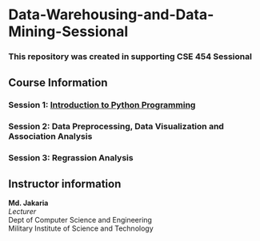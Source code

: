 # Data-Warehousing-and-Data-Mining-Sessional
### This repository was created in supporting CSE 454 Sessional

## Course Information
### Session 1: [Introduction to Python Programming](https://github.com/jakariamd/Data-Warehousing-and-Data-Mining-Sessional/tree/master/Session%201)
### Session 2: Data Preprocessing, Data Visualization and Association Analysis
### Session 3: Regrassion Analysis


## Instructor information 
**Md. Jakaria** \
*Lecturer* \
Dept of Computer Science and Engineering \
Military Institute of Science and Technology 
